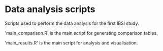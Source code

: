 # Data analysis scripts
Scripts used to perform the data analysis for the first IBSI study.

'main_comparison.R' is the main script for generating comparison tables.

'main_results.R' is the main script for analysis and visualisation.